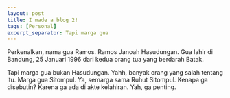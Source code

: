 ```yaml
---
layout: post
title: I made a blog 2!
tags: [Personal]
excerpt_separator: Tapi marga gua
---
```


Perkenalkan, nama gua Ramos. Ramos Janoah Hasudungan. Gua lahir di Bandung, 25 Januari 1996 dari kedua orang tua yang berdarah Batak. <!-- more -->

Tapi marga gua bukan Hasudungan. Yahh, banyak orang yang salah tentang itu. Marga gua Sitompul. Ya, semarga sama Ruhut Sitompul. Kenapa ga disebutin? Karena ga ada di akte kelahiran. Yah, ga penting.